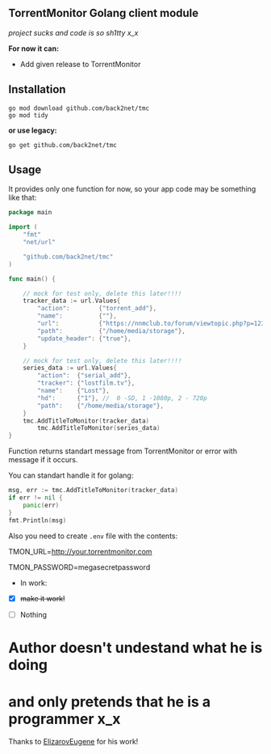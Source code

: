 ## TorrentMonitor Golang client module
*project sucks and code is so sh1tty x_x*

**For now it can:**
* Add given release to TorrentMonitor

## Installation

```shell
go mod download github.com/back2net/tmc
go mod tidy
```
**or use legacy:**
```shell
go get github.com/back2net/tmc
```

## Usage
It provides only one function for now, so your app code may be something like that:

```go
package main

import (
	"fmt"
	"net/url"

	"github.com/back2net/tmc"
)

func main() {

	// mock for test only, delete this later!!!!
	tracker_data := url.Values{
		"action":        {"torrent_add"},
		"name":          {""},
		"url":           {"https://nnmclub.to/forum/viewtopic.php?p=12345"},
		"path":          {"/home/media/storage"},
		"update_header": {"true"},
	}

	// mock for test only, delete this later!!!!
	series_data := url.Values{
		"action":  {"serial_add"},
		"tracker": {"lostfilm.tv"},
		"name":    {"Lost"},
		"hd":      {"1"}, //  0 -SD, 1 -1080p, 2 - 720p
		"path":    {"/home/media/storage"},
	}
	tmc.AddTitleToMonitor(tracker_data)
    	tmc.AddTitleToMonitor(series_data)
}
```
Function returns standart message from TorrentMonitor or error with message if it occurs.

You can standart handle it for golang:
```go
msg, err := tmc.AddTitleToMonitor(tracker_data)
if err != nil {
    panic(err)
}
fmt.Println(msg)
```


Also you need to create `.env` file with the contents:


TMON_URL=http://your.torrentmonitor.com


TMON_PASSWORD=megasecretpassword


* In work:
- [x] <del>make it work!</del>
- [ ] Nothing 


# Author doesn't undestand what he is doing 
# and only pretends that he is a programmer x_x

Thanks to [ElizarovEugene](https://github.com/ElizarovEugene/TorrentMonitor) for his work!
